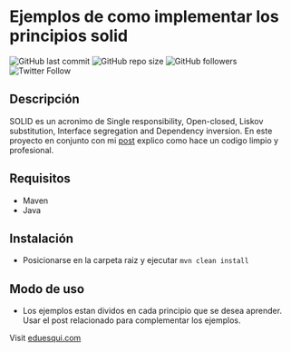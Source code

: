 # Ejemplos de como implementar los principios solid
![GitHub last commit](https://img.shields.io/github/last-commit/eduesqui/solidExamples)
![GitHub repo size](https://img.shields.io/github/repo-size/eduesqui/solidExamples)
![GitHub followers](https://img.shields.io/github/followers/eduesqui?style=social)
![Twitter Follow](https://img.shields.io/twitter/follow/eduesqui?label=Sigueme&style=social)
## Descripción
SOLID  es un acronimo de Single responsibility, Open-closed, Liskov substitution, Interface segregation and Dependency inversion.
En este proyecto en conjunto con mi [post](https://medium.com/eduesqui/solid-e79c3f7eb459) explico como hace un codigo limpio y profesional.

## Requisitos
* Maven
* Java

## Instalación
* Posicionarse en la carpeta raiz y ejecutar `mvn clean install`

## Modo de uso
* Los ejemplos estan dividos en cada principio que se desea aprender. Usar el post relacionado para complementar los ejemplos.




Visit [eduesqui.com](https://eduesqui.com) 
